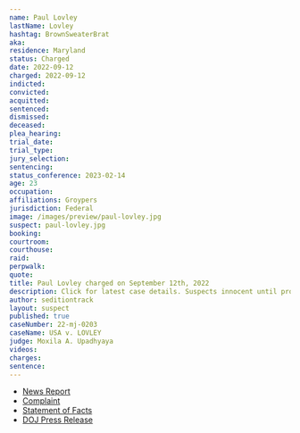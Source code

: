 ```yaml
---
name: Paul Lovley
lastName: Lovley
hashtag: BrownSweaterBrat
aka:
residence: Maryland
status: Charged
date: 2022-09-12
charged: 2022-09-12
indicted:
convicted:
acquitted:
sentenced:
dismissed:
deceased:
plea_hearing:
trial_date:
trial_type:
jury_selection:
sentencing:
status_conference: 2023-02-14
age: 23
occupation:
affiliations: Groypers
jurisdiction: Federal
image: /images/preview/paul-lovley.jpg
suspect: paul-lovley.jpg
booking:
courtroom:
courthouse:
raid:
perpwalk:
quote:
title: Paul Lovley charged on September 12th, 2022
description: Click for latest case details. Suspects innocent until proven guilty.
author: seditiontrack
layout: suspect
published: true
caseNumber: 22-mj-0203
caseName: USA v. LOVLEY
judge: Moxila A. Upadhyaya
videos:
charges:
sentence:
---
```

- [News Report](https://www.nbcnews.com/politics/justice-department/members-far-right-group-america-first-charged-connection-jan-6-riot-rcna48664)
- [Complaint](https://www.justice.gov/usao-dc/case-multi-defendant/file/1536791/download)
- [Statement of Facts](https://www.justice.gov/usao-dc/case-multi-defendant/file/1536796/download)
- [DOJ Press Release](https://www.justice.gov/usao-dc/pr/virginia-man-arrested-felony-and-misdemeanor-charges-actions-during-jan-6-capitol-breach)
